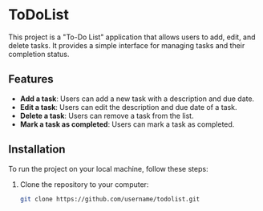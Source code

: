 # ToDoList

This project is a "To-Do List" application that allows users to add, edit, and delete tasks. It provides a simple interface for managing tasks and their completion status.

## Features

- **Add a task**: Users can add a new task with a description and due date.
- **Edit a task**: Users can edit the description and due date of a task.
- **Delete a task**: Users can remove a task from the list.
- **Mark a task as completed**: Users can mark a task as completed.

## Installation

To run the project on your local machine, follow these steps:

1. Clone the repository to your computer:
   ```bash
   git clone https://github.com/username/todolist.git
